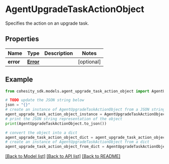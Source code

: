 # AgentUpgradeTaskActionObject

Specifies the action on an upgrade task.

## Properties

Name | Type | Description | Notes
------------ | ------------- | ------------- | -------------
**error** | [**Error**](Error.md) |  | [optional] 

## Example

```python
from cohesity_sdk.models.agent_upgrade_task_action_object import AgentUpgradeTaskActionObject

# TODO update the JSON string below
json = "{}"
# create an instance of AgentUpgradeTaskActionObject from a JSON string
agent_upgrade_task_action_object_instance = AgentUpgradeTaskActionObject.from_json(json)
# print the JSON string representation of the object
print(AgentUpgradeTaskActionObject.to_json())

# convert the object into a dict
agent_upgrade_task_action_object_dict = agent_upgrade_task_action_object_instance.to_dict()
# create an instance of AgentUpgradeTaskActionObject from a dict
agent_upgrade_task_action_object_from_dict = AgentUpgradeTaskActionObject.from_dict(agent_upgrade_task_action_object_dict)
```
[[Back to Model list]](../README.md#documentation-for-models) [[Back to API list]](../README.md#documentation-for-api-endpoints) [[Back to README]](../README.md)


